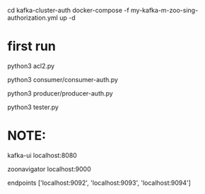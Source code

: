 cd kafka-cluster-auth
docker-compose -f my-kafka-m-zoo-sing-authorization.yml up -d 

# first run 

python3 acl2.py

python3 consumer/consumer-auth.py

python3 producer/producer-auth.py

python3 tester.py


# NOTE:
  kafka-ui localhost:8080
  
  zoonavigator localhost:9000
  
  endpoints ['localhost:9092', 'localhost:9093', 'localhost:9094']